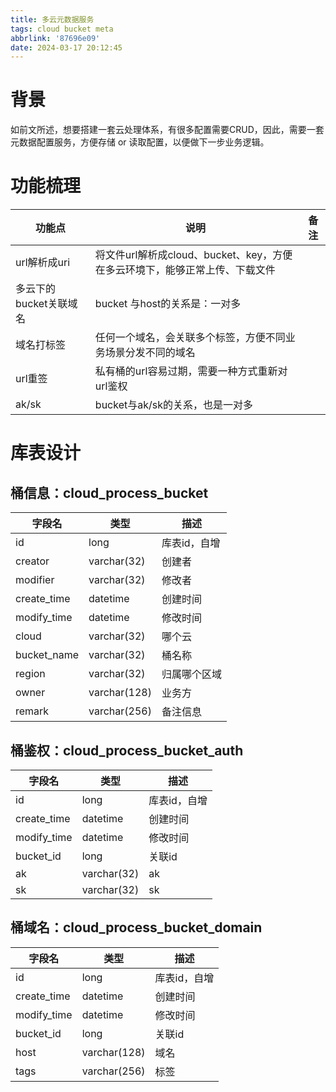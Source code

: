 ```yaml
---
title: 多云元数据服务
tags: cloud bucket meta
abbrlink: '87696e09'
date: 2024-03-17 20:12:45
---
```


# 背景

如前文所述，想要搭建一套云处理体系，有很多配置需要CRUD，因此，需要一套元数据配置服务，方便存储 or 读取配置，以便做下一步业务逻辑。

# 功能梳理

 功能点            | 说明                                             | 备注 |
----------------|------------------------------------------------|----|
 url解析成uri      | 将文件url解析成cloud、bucket、key，方便在多云环境下，能够正常上传、下载文件 |    |
 多云下的bucket关联域名 | bucket 与host的关系是：一对多                           |    |
 域名打标签          | 任何一个域名，会关联多个标签，方便不同业务场景分发不同的域名                 |    |
 url重签          | 私有桶的url容易过期，需要一种方式重新对url鉴权                     |    |
 ak/sk          | bucket与ak/sk的关系，也是一对多                          |    |

# 库表设计

## 桶信息：cloud_process_bucket

 字段名         | 类型           | 描述      |
-------------|--------------|---------|
 id          | long         | 库表id，自增 |
 creator     | varchar(32)  | 创建者     |
 modifier    | varchar(32)  | 修改者     |
 create_time | datetime     | 创建时间    |
 modify_time | datetime     | 修改时间    |
 cloud       | varchar(32)  | 哪个云     |
 bucket_name | varchar(32)  | 桶名称     |
 region      | varchar(32)  | 归属哪个区域  |
 owner       | varchar(128) | 业务方     |
 remark      | varchar(256) | 备注信息    |

## 桶鉴权：cloud_process_bucket_auth

 字段名         | 类型          | 描述      |
-------------|-------------|---------|
 id          | long        | 库表id，自增 |
 create_time | datetime    | 创建时间    |
 modify_time | datetime    | 修改时间    |
 bucket_id   | long        | 关联id    |
 ak          | varchar(32) | ak      |
 sk          | varchar(32) | sk      |

## 桶域名：cloud_process_bucket_domain

 字段名         | 类型           | 描述      |
-------------|--------------|---------|
 id          | long         | 库表id，自增 |
 create_time | datetime     | 创建时间    |
 modify_time | datetime     | 修改时间    |
 bucket_id   | long         | 关联id    |
 host        | varchar(128) | 域名      |
 tags        | varchar(256) | 标签      |

